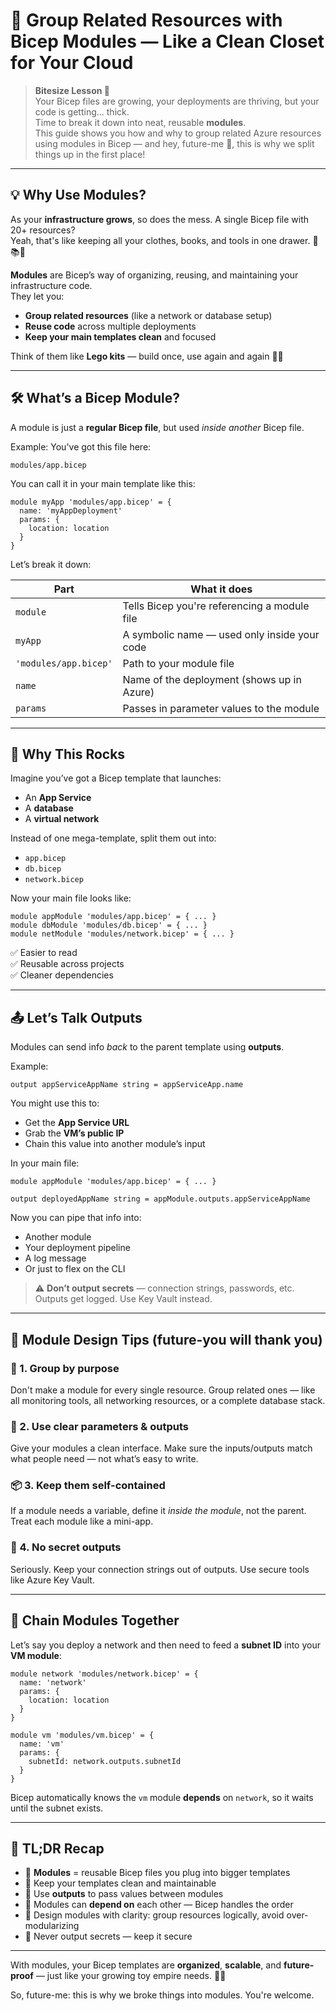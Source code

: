 # 🧱 Group Related Resources with Bicep Modules — Like a Clean Closet for Your Cloud

> **Bitesize Lesson 🍬**  
Your Bicep files are growing, your deployments are thriving, but your code is getting... thick.  
Time to break it down into neat, reusable **modules**.  
This guide shows you how and why to group related Azure resources using modules in Bicep — and hey, future-me 👋, this is why we split things up in the first place!

---

## 💡 Why Use Modules?

As your **infrastructure grows**, so does the mess. A single Bicep file with 20+ resources?  
Yeah, that's like keeping all your clothes, books, and tools in one drawer. 🧦📚🔧

**Modules** are Bicep’s way of organizing, reusing, and maintaining your infrastructure code.  
They let you:
- **Group related resources** (like a network or database setup)
- **Reuse code** across multiple deployments
- **Keep your main templates clean** and focused

Think of them like **Lego kits** — build once, use again and again 🧱✨

---

## 🛠️ What’s a Bicep Module?

A module is just a **regular Bicep file**, but used *inside another* Bicep file.

Example: You've got this file here:
```
modules/app.bicep
```

You can call it in your main template like this:

```bicep
module myApp 'modules/app.bicep' = {
  name: 'myAppDeployment'
  params: {
    location: location
  }
}
```

Let’s break it down:

| Part             | What it does                                 |
|------------------|----------------------------------------------|
| `module`         | Tells Bicep you're referencing a module file |
| `myApp`          | A symbolic name — used only inside your code |
| `'modules/app.bicep'` | Path to your module file                |
| `name`           | Name of the deployment (shows up in Azure)   |
| `params`         | Passes in parameter values to the module     |

---

## 🎯 Why This Rocks

Imagine you’ve got a Bicep template that launches:
- An **App Service**
- A **database**
- A **virtual network**

Instead of one mega-template, split them out into:
- `app.bicep`
- `db.bicep`
- `network.bicep`

Now your main file looks like:

```bicep
module appModule 'modules/app.bicep' = { ... }
module dbModule 'modules/db.bicep' = { ... }
module netModule 'modules/network.bicep' = { ... }
```

✅ Easier to read  
✅ Reusable across projects  
✅ Cleaner dependencies

---

## 📤 Let’s Talk Outputs

Modules can send info *back* to the parent template using **outputs**.

Example:

```bicep
output appServiceAppName string = appServiceApp.name
```

You might use this to:
- Get the **App Service URL**
- Grab the **VM’s public IP**
- Chain this value into another module’s input

In your main file:

```bicep
module appModule 'modules/app.bicep' = { ... }

output deployedAppName string = appModule.outputs.appServiceAppName
```

Now you can pipe that info into:
- Another module
- Your deployment pipeline
- A log message
- Or just to flex on the CLI

> ⚠️ **Don’t output secrets** — connection strings, passwords, etc. Outputs get logged. Use Key Vault instead.

---

## 🧠 Module Design Tips (future-you will thank you)

### 🧱 1. **Group by purpose**  
Don't make a module for every single resource. Group related ones — like all monitoring tools, all networking resources, or a complete database stack.

### 🧾 2. **Use clear parameters & outputs**  
Give your modules a clean interface. Make sure the inputs/outputs match what people need — not what’s easy to write.

### 📦 3. **Keep them self-contained**  
If a module needs a variable, define it *inside the module*, not the parent. Treat each module like a mini-app.

### 🧯 4. **No secret outputs**  
Seriously. Keep your connection strings out of outputs. Use secure tools like Azure Key Vault.

---

## 🔗 Chain Modules Together

Let’s say you deploy a network and then need to feed a **subnet ID** into your **VM module**:

```bicep
module network 'modules/network.bicep' = {
  name: 'network'
  params: {
    location: location
  }
}

module vm 'modules/vm.bicep' = {
  name: 'vm'
  params: {
    subnetId: network.outputs.subnetId
  }
}
```

Bicep automatically knows the `vm` module **depends** on `network`, so it waits until the subnet exists.

---

## 🎯 TL;DR Recap

- 🧱 **Modules** = reusable Bicep files you plug into bigger templates
- 🧹 Keep your templates clean and maintainable
- 🔁 Use **outputs** to pass values between modules
- 🔗 Modules can **depend on** each other — Bicep handles the order
- 🧠 Design modules with clarity: group resources logically, avoid over-modularizing
- 🔐 Never output secrets — keep it secure

---

With modules, your Bicep templates are **organized**, **scalable**, and **future-proof** — just like your growing toy empire needs. 🧸🌐

So, future-me: this is why we broke things into modules. You're welcome.
